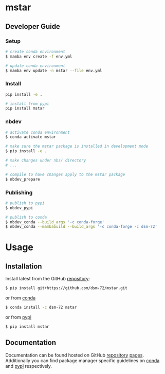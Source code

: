 # mstar

<!-- WARNING: THIS FILE WAS AUTOGENERATED! DO NOT EDIT! -->

## Developer Guide

### Setup

``` sh
# create conda environment
$ mamba env create -f env.yml

# update conda environment
$ mamba env update -n mstar --file env.yml
```

### Install

``` sh
pip install -e .

# install from pypi
pip install mstar
```

### nbdev

``` sh
# activate conda environment
$ conda activate mstar

# make sure the mstar package is installed in development mode
$ pip install -e .

# make changes under nbs/ directory
# ...

# compile to have changes apply to the mstar package
$ nbdev_prepare
```

### Publishing

``` sh
# publish to pypi
$ nbdev_pypi

# publish to conda
$ nbdev_conda --build_args '-c conda-forge'
$ nbdev_conda --mambabuild --build_args '-c conda-forge -c dsm-72'
```

# Usage

## Installation

Install latest from the GitHub
[repository](https://github.com/dsm-72/mstar):

``` sh
$ pip install git+https://github.com/dsm-72/mstar.git
```

or from [conda](https://anaconda.org/dsm-72/mstar)

``` sh
$ conda install -c dsm-72 mstar
```

or from [pypi](https://pypi.org/project/mstar/)

``` sh
$ pip install mstar
```

## Documentation

Documentation can be found hosted on GitHub
[repository](https://github.com/dsm-72/mstar)
[pages](https://dsm-72.github.io/mstar/). Additionally you can find
package manager specific guidelines on
[conda](https://anaconda.org/dsm-72/mstar) and
[pypi](https://pypi.org/project/mstar/) respectively.
